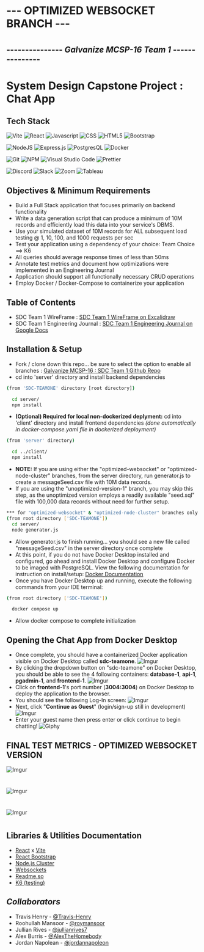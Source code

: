 # --- **OPTIMIZED WEBSOCKET BRANCH** ---

#

## --------------- _Galvanize MCSP-16 Team 1_ ---------------

# System Design Capstone Project : Chat App

## Tech Stack

![Vite](https://camo.githubusercontent.com/c1ee3046774b3a0f6165dbe7f4e8a323f583f21e48d60a4dba8edb49fc2463bc/68747470733a2f2f696d672e736869656c64732e696f2f62616467652f566974652d4237334246453f7374796c653d666f722d7468652d6261646765266c6f676f3d76697465266c6f676f436f6c6f723d464644363245)
![React](https://camo.githubusercontent.com/ab4c3c731a174a63df861f7b118d6c8a6c52040a021a552628db877bd518fe84/68747470733a2f2f696d672e736869656c64732e696f2f62616467652f72656163742d2532333230323332612e7376673f7374796c653d666f722d7468652d6261646765266c6f676f3d7265616374266c6f676f436f6c6f723d253233363144414642)
![Javascript](https://camo.githubusercontent.com/93c855ae825c1757f3426f05a05f4949d3b786c5b22d0edb53143a9e8f8499f6/68747470733a2f2f696d672e736869656c64732e696f2f62616467652f4a6176615363726970742d3332333333303f7374796c653d666f722d7468652d6261646765266c6f676f3d6a617661736372697074266c6f676f436f6c6f723d463744463145)
![CSS](https://camo.githubusercontent.com/e6b67b27998fca3bccf4c0ee479fc8f9de09d91f389cccfbe6cb1e29c10cfbd7/68747470733a2f2f696d672e736869656c64732e696f2f62616467652f637373332d2532333135373242362e7376673f7374796c653d666f722d7468652d6261646765266c6f676f3d63737333266c6f676f436f6c6f723d7768697465)
![HTML5](https://camo.githubusercontent.com/49fbb99f92674cc6825349b154b65aaf4064aec465d61e8e1f9fb99da3d922a1/68747470733a2f2f696d672e736869656c64732e696f2f62616467652f68746d6c352d2532334533344632362e7376673f7374796c653d666f722d7468652d6261646765266c6f676f3d68746d6c35266c6f676f436f6c6f723d7768697465)
![Bootstrap](https://camo.githubusercontent.com/b13ed67c809178963ce9d538175b02649800772be1ce0cb02da5879e5614e236/68747470733a2f2f696d672e736869656c64732e696f2f62616467652f426f6f7473747261702d3536334437433f7374796c653d666f722d7468652d6261646765266c6f676f3d626f6f747374726170266c6f676f436f6c6f723d7768697465)

![NodeJS](https://img.shields.io/badge/node.js-6DA55F?style=for-the-badge&logo=node.js&logoColor=white)
![Express.js](https://img.shields.io/badge/Express.js-000000?style=for-the-badge&logo=express&logoColor=white)
![PostgresQL](https://camo.githubusercontent.com/29e7fc6c62f61f432d3852fbfa4190ff07f397ca3bde27a8196bcd5beae3ff77/68747470733a2f2f696d672e736869656c64732e696f2f62616467652f706f7374677265732d2532333331363139322e7376673f7374796c653d666f722d7468652d6261646765266c6f676f3d706f737467726573716c266c6f676f436f6c6f723d7768697465)
![Docker](https://camo.githubusercontent.com/63350538fde994bc287ccd4908809301e157980e6564bf78d2c5cec22c0a5914/68747470733a2f2f696d672e736869656c64732e696f2f62616467652f446f636b65722d3243413545303f7374796c653d666f722d7468652d6261646765266c6f676f3d646f636b6572266c6f676f436f6c6f723d7768697465)

![Git](https://img.shields.io/badge/git-%23F05033.svg?style=for-the-badge&logo=git&logoColor=white)
![NPM](https://img.shields.io/badge/NPM-%23000000.svg?style=for-the-badge&logo=npm&logoColor=white)
![Visual Studio Code](https://img.shields.io/badge/Visual_Studio_Code-0078D4?style=for-the-badge&logo=visual%20studio%20code&logoColor=white)
![Prettier](https://img.shields.io/badge/prettier-1A2C34?style=for-the-badge&logo=prettier&logoColor=F7BA3E)

![Discord](https://camo.githubusercontent.com/f868f43f3c084669121e55e633ca5c3e11d382872ab7db663789f5c736c71a43/68747470733a2f2f696d672e736869656c64732e696f2f62616467652f446973636f72642d3538363546323f7374796c653d666f722d7468652d6261646765266c6f676f3d646973636f7264266c6f676f436f6c6f723d7768697465)
![Slack](https://camo.githubusercontent.com/870d2945e15dde83583f64ea1f3f4471702e45bf30fa884412da74cb7731ae42/68747470733a2f2f696d672e736869656c64732e696f2f62616467652f536c61636b2d3441313534423f7374796c653d666f722d7468652d6261646765266c6f676f3d736c61636b266c6f676f436f6c6f723d7768697465)
![Zoom](https://camo.githubusercontent.com/c6c90c4d74d5fad08da3e2c31c556ea8a8b45a6bd5756b6e49111d9825cde56f/68747470733a2f2f696d672e736869656c64732e696f2f62616467652f5a6f6f6d2d3244384346463f7374796c653d666f722d7468652d6261646765266c6f676f3d7a6f6f6d266c6f676f436f6c6f723d7768697465)
![Tableau](https://img.shields.io/badge/Tableau-E97627?style=for-the-badge&logo=Tableau&logoColor=white)

## Objectives & Minimum Requirements

- Build a Full Stack application that focuses primarily on backend functionality
- Write a data generation script that can produce a minimum of 10M records and efficiently load this data into your service's DBMS.
- Use your simulated dataset of 10M records for ALL subsequent load testing @ 1, 10, 100, and 1000 requests per sec
- Test your application using a dependency of your choice: Team Choice ==> K6
- All queries should average response times of less than 50ms
- Annotate test metrics and document how optimizations were implemented in an Engineering Journal
- Application should support all functionally necessary CRUD operations
- Employ Docker / Docker-Compose to containerize your application

## Table of Contents

- SDC Team 1 WireFrame : [SDC Team 1 WireFrame on Excalidraw](https://excalidraw.com/#room=19aa54a68a022c7bd9e9,j4Q5_0P1jB8n5MzRsVAGtw)
- SDC Team 1 Engineering Journal : [SDC Team 1 Engineering Journal on Google Docs](https://docs.google.com/document/d/1eNKsl3RL-T28ZJfyVXV6WvXX8Ul3G7UjX-xvjJWjZjY/edit#)

## Installation & Setup

- Fork / clone down this repo... be sure to select the option to enable all branches : [Galvanize MCSP-16 : SDC Team 1 Github Repo](https://github.com/Jam-Jet/SDC-TeamOne)
- cd into 'server' directory and install backend dependencies

```bash
(from 'SDC-TEAMONE' directory [root directory])

  cd server/
  npm install
```

- **(Optional) Required for local non-dockerized deplyment:** cd into 'client' directory and install frontend dependencies _(done automatically in docker-compose.yaml file in dockerized deployment)_

```bash
(from 'server' directory)

  cd ../client/
  npm install
```

- **NOTE:** If you are using either the "optimized-websocket" or "optimized-node-cluster" branches, from the server directory, run generator.js to create a messageSeed.csv file with 10M data records.
- If you are using the "unoptimized-version-1" branch, you may skip this step, as the unoptimized version employs a readily available "seed.sql" file with 100,000 data records without need for further setup.

```bash
*** for "optimized-websocket" & "optimized-node-cluster" branches only ***
(from root directory ['SDC-TEAMONE'])
  cd server/
  node generator.js

```

- Allow generator.js to finish running... you should see a new file called "messageSeed.csv" in the server directory once complete
- At this point, if you do not have Docker Desktop installed and configured, go ahead and install Docker Desktop and configure Docker to be imaged with PostgreSQL. View the following documentation for instruction on install/setup: [Docker Documentation](https://docs.docker.com/)
- Once you have Docker Desktop up and running, execute the following commands from your IDE terminal:

```bash
(from root directory ['SDC-TEAMONE'])

  docker compose up

```

- Allow docker compose to complete initialization

## Opening the Chat App from Docker Desktop

- Once complete, you should have a containerized Docker application visible on Docker Desktop called **sdc-teamone**.
  ![Imgur](https://i.imgur.com/yezyCQj.png)
- By clicking the dropdown button on "sdc-teamone" on Docker Desktop, you should be able to see the 4 following containers: **database-1**, **api-1**, **pgadmin-1**, and **frontend-1**.
  ![Imgur](https://i.imgur.com/ywwQcSS.png)
- Click on **frontend-1**'s port number (**3004:3004**) on Docker Desktop to deploy the application to the browser.
- You should see the following Log-In screen:
  ![Imgur](https://i.imgur.com/4jinP5H.png)
- Next, click "**Continue as Guest**" (login/sign-up still in development)
  ![Imgur](https://i.imgur.com/q8icJXG.gif)
- Enter your guest name then press enter or click continue to begin chatting!
  ![Giphy](https://i.imgur.com/euM0z1w.gif)

## FINAL TEST METRICS - OPTIMIZED WEBSOCKET VERSION

![Imgur](https://i.imgur.com/Y66Gpa7.png)

#

![Imgur](https://i.imgur.com/GYIUs0H.png)

#

![Imgur](https://i.imgur.com/KnHaOxc.png)

#

## Libraries & Utilities Documentation

- [React](https://reactjs.org/) x [Vite](https://vitejs.dev/)
- [React Bootstrap](https://react-bootstrap.github.io/)
- [Node.js Cluster](https://nodejs.org/api/cluster.html)
- [Websockets](https://developer.mozilla.org/en-US/docs/Web/API/WebSockets_API)
- [Readme.so](https://readme.so)
- [K6 (testing)](https://k6.io/)

## _Collaborators_

- Travis Henry - [@Travis-Henry](https://github.com/Travis-Henry)
- Roohullah Mansoor - [@roymansoor](https://github.com/roymansoor)
- Jullian Rives - [@jullianrives7](https://github.com/jullianrives7)
- Alex Burris - [@AlexTheHomebody](https://github.com/AlexTheHomebody)
- Jordan Napolean - [@jordannapoleon](https://github.com/jordannapoleon)
